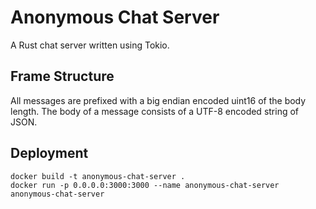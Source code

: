 # Anonymous Chat Server

A Rust chat server written using Tokio.

## Frame Structure

All messages are prefixed with a big endian encoded uint16 of the body length.
The body of a message consists of a UTF-8 encoded string of JSON.

## Deployment

```
docker build -t anonymous-chat-server .
docker run -p 0.0.0.0:3000:3000 --name anonymous-chat-server anonymous-chat-server
```

